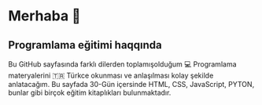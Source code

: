 # Merhaba 👋

## Programlama eğitimi haqqında

Bu GitHub sayfasında farklı dilerden toplamışolduğum 💻 Programlama materyalerini 🇹🇷 Türkce okunması ve anlaşılması kolay
şekilde anlatacağım. Bu sayfada 30-Gün içersinde HTML, CSS, JavaScript, PYTON, bunlar gibi birçok eğitim kitaplıkları
bulunmaktadır.

<!--
**amilesgerli/amilesgerli** is a ✨ _special_ ✨ repository because its `README.md` (this file) appears on your GitHub profile.

Here are some ideas to get you started:

- 🔭 I’m currently working on ...
- 🌱 I’m currently learning ...
- 👯 I’m looking to collaborate on ...
- 🤔 I’m looking for help with ...
- 💬 Ask me about ...
- 📫 How to reach me: ...
- 😄 Pronouns: ...
- ⚡ Fun fact: ...
-->
